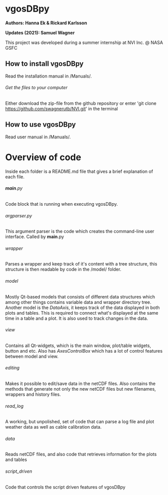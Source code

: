 # vgosDBpy

**Authors: Hanna Ek & Rickard Karlsson**

**Updates (2021): Samuel Wagner**

This project was developed during a summer internship at NVI Inc. @ NASA GSFC


## How to install vgosDBpy
Read the installation manual in /Manuals/.

###### Get the files to your computer

Either download the zip-file from the github repository or enter 'git clone https://github.com/swagnerutb/NVI.git' in the terminal


## How to use vgosDBpy
Read user manual in /Manuals/.


# Overview of code
Inside each folder is a README.md file that gives a brief explanation of each file.

###### __main__.py
Code block that is running when executing vgosDBpy.

###### argparser.py
This argument parser is the code which creates the command-line user interface. Called by __main__.py

###### wrapper
Parses a wrapper and keep track of it's content with a tree structure, this structure is then readable by code in the /model/ folder.

###### model
Mostly Qt-based models that consists of different data structures which among other things contains variable data and wrapper directory tree. Another model is the *DataAxis*, it keeps track of the data displayed in both plots and tables. This is required to connect what's displayed at the same time in a table and a plot. It is also used to track changes in the data. 

###### view
Contains all Qt-widgets, which is the main window, plot/table widgets, button and etc. Also has *AxesControlBox* which has a lot of control features between model and view.

###### editing
Makes it possible to edit/save data in the netCDF files. Also contains the methods that generate not only the new netCDF files but new filenames, wrappers and history files. 

###### read_log
A working, but unpolished, set of code that can parse a log file and plot weather data as well as cable calibration data.

###### data
Reads netCDF files, and also code that retrieves information for the plots and tables

###### script_driven
Code that controls the script driven features of vgosDBpy

